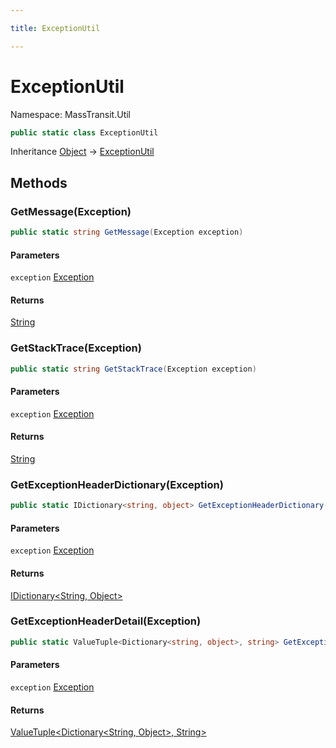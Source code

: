 ```yaml
---

title: ExceptionUtil

---
```


# ExceptionUtil

Namespace: MassTransit.Util

```csharp
public static class ExceptionUtil
```

Inheritance [Object](https://learn.microsoft.com/en-us/dotnet/api/system.object) → [ExceptionUtil](../masstransit-util/exceptionutil)

## Methods

### **GetMessage(Exception)**

```csharp
public static string GetMessage(Exception exception)
```

#### Parameters

`exception` [Exception](https://learn.microsoft.com/en-us/dotnet/api/system.exception)<br/>

#### Returns

[String](https://learn.microsoft.com/en-us/dotnet/api/system.string)<br/>

### **GetStackTrace(Exception)**

```csharp
public static string GetStackTrace(Exception exception)
```

#### Parameters

`exception` [Exception](https://learn.microsoft.com/en-us/dotnet/api/system.exception)<br/>

#### Returns

[String](https://learn.microsoft.com/en-us/dotnet/api/system.string)<br/>

### **GetExceptionHeaderDictionary(Exception)**

```csharp
public static IDictionary<string, object> GetExceptionHeaderDictionary(Exception exception)
```

#### Parameters

`exception` [Exception](https://learn.microsoft.com/en-us/dotnet/api/system.exception)<br/>

#### Returns

[IDictionary\<String, Object\>](https://learn.microsoft.com/en-us/dotnet/api/system.collections.generic.idictionary-2)<br/>

### **GetExceptionHeaderDetail(Exception)**

```csharp
public static ValueTuple<Dictionary<string, object>, string> GetExceptionHeaderDetail(Exception exception)
```

#### Parameters

`exception` [Exception](https://learn.microsoft.com/en-us/dotnet/api/system.exception)<br/>

#### Returns

[ValueTuple\<Dictionary\<String, Object\>, String\>](https://learn.microsoft.com/en-us/dotnet/api/system.valuetuple-2)<br/>

